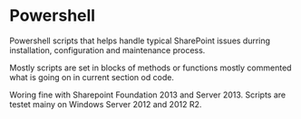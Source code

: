 # Powershell
Powershell scripts that helps handle typical SharePoint issues durring installation, configuration and maintenance process.

Mostly scripts are set in blocks of methods or functions mostly commented what is going on in current section od code.

Woring fine with Sharepoint Foundation 2013 and Server 2013.
Scripts are testet mainy on Windows Server 2012 and 2012 R2.  
